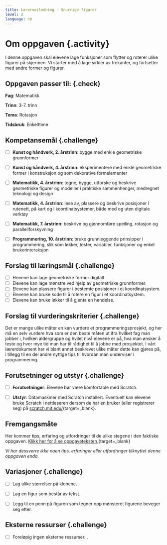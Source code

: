 ```yaml
---
title: Lærerveiledning - Snurrige figurer
level: 2
language: nb
---
```


# Om oppgaven {.activity}
I denne oppgaven skal elevene lage funksjoner som flytter og roterer ulike figurer på skjermen. Vi starter med å lage sirkler av trekanter, og fortsetter med andre former og figurer.

## Oppgaven passer til: {.check}
 __Fag__: Matematikk

__Trinn__: 3-7. trinn

__Tema__: Rotasjon

__Tidsbruk__: Enkelttime


## Kompetansemål {.challenge}

- [ ] __Kunst og håndverk, 2. årstrinn__: bygge med enkle geometriske grunnformer

- [ ] __Kunst og håndverk, 4. årstrinn__: eksperimentere med enkle geometriske former i konstruksjon og som dekorative formelementer

- [ ]  __Matematikk, 4. årstrinn__: tegne, bygge, utforske og beskrive geometriske figurer og modeller i praktiske sammenhenger, medregnet teknologi og design

- [ ]  __Matematikk, 4. årstrinn__: lese av, plassere og beskrive posisjoner i rutenett, på kart og i koordinatsystemer, både med og uten digitale verktøy

- [ ]  __Matematikk, 7. årstrinn__: beskrive og gjennomføre speiling, rotasjon og parallellforskyvning

- [ ]  __Programmering, 10. årstrinn__: bruke grunnleggende prinsipper i programmering, slik som løkker, tester, variabler, funksjoner og enkel brukerinteraksjon

## Forslag til læringsmål {.challenge}

- [ ] Elevene kan lage geometriske former digitalt.
- [ ] Elevene kan lage mønstre ved hjelp av geometriske grunnformer.
- [ ] Elevene kan plassere figurer i bestemte posisjoner i et koordinatsystem.
- [ ] Elevene kan bruke kode til å rotere en figur i et koordinatsystem.
- [ ] Elevene kan bruke løkker til å gjenta en hendelse.

## Forslag til vurderingskriterier {.challenge}
Det er mange ulike måter en kan vurdere et programmeringsprosjekt, og her må en selv vurdere hva som er den beste måten ut ifra hvilket fag man jobber i, hvilken aldergruppe og hvilet nivå elevene er på, hva man ønsker å teste og hvor mye tid man har til rådighet til å jobbe med prosjektet. I vårt lærerdokument har vi blant annet beskrevet ulike måter dette kan gjøres på, i tillegg til en del andre nyttige tips til hvordan man underviser i programmering.

## Forutsetninger og utstyr {.challenge}
- [ ]  __Forutsetninger__: Elevene bør være komfortable med Scratch.

- [ ]  __Utstyr__: Datamaskiner med Scratch installert. Eventuelt kan elevene bruke Scratch i nettleseren dersom de har en bruker (eller registrerer seg) på [scratch.mit.edu/](http://scratch.mit.edu/){target=_blank}.


## Fremgangsmåte
Her kommer tips, erfaring og utfordringer til de ulike stegene i den faktiske oppgaven. [Klikk her for å se oppgaveteksten.](../snurrige_figurer/snurrige_figurer.html){target=_blank}

_Vi har dessverre ikke noen tips, erfaringer eller utfordringer tilknyttet denne oppgaven enda._


## Variasjoner {.challenge}
- [ ] Lag ulike størrelser på klonene.
- [ ] Lag en figur som består av tekst.
- [ ] Legg til en penn på figuren som tegner opp mønsteret figurene beveger seg etter.


## Eksterne ressurser {.challenge}
- [ ] Foreløpig ingen eksterne ressurser...
